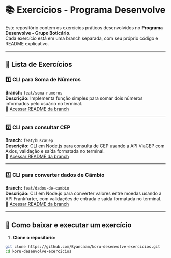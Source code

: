 # 📚 Exercícios - Programa Desenvolve

Este repositório contém os exercícios práticos desenvolvidos no **Programa Desenvolve - Grupo Boticário**.  
Cada exercício está em uma branch separada, com seu próprio código e README explicativo.

---

## 📂 Lista de Exercícios

### 1️⃣ CLI para Soma de Números

**Branch:** `feat/soma-numeros`  
**Descrição:** Implementa função simples para somar dois números informados pelo usuário no terminal.  
📄 [Acessar README da branch](https://github.com/Byancaam/koru-desenvolve-exercicios/tree/feat/somaNumeros)

---

### 2️⃣ CLI para consultar CEP

**Branch:** `feat/buscaCep`  
**Descrição:** CLI em Node.js para consulta de CEP usando a API ViaCEP com Axios, validação e saída formatada no terminal.  
📄 [Acessar README da branch](https://github.com/Byancaam/koru-desenvolve-exercicios/tree/feat/buscaCep)

---

### 3️⃣ CLI para converter dados de Câmbio

**Branch:** `feat/dados-de-cambio`  
**Descrição:** CLI em Node.js para converter valores entre moedas usando a API Frankfurter, com validações de entrada e saída formatada no terminal.  
📄 [Acessar README da branch](https://github.com/Byancaam/koru-desenvolve-exercicios/tree/feat/dados-de-cambio)

---

## 🚀 Como baixar e executar um exercício

1. **Clone o repositório:**

```bash
git clone https://github.com/Byancaam/koru-desenvolve-exercicios.git
cd koru-desenvolve-exercicios
```
